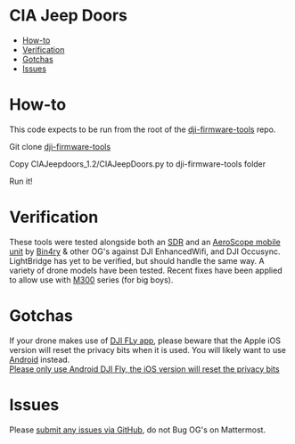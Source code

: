 # CIA Jeep Doors

* [How-to](#how-to)
* [Verification](#verification)
* [Gotchas](#gotchas)
* [Issues](#issues)

# How-to

This code expects to be run from the root of the [dji-firmware-tools](https://github.com/o-gs/dji-firmware-tools) repo. 

Git clone [dji-firmware-tools](https://github.com/o-gs/dji-firmware-tools.git)

Copy CIAJeepdoors_1.2/CIAJeepDoors.py to dji-firmware-tools folder

Run it! 

# Verification
These tools were tested alongside both an [SDR](https://github.com/proto17/dji_droneid) and an [AeroScope mobile unit](https://twitter.com/Bin4ryDigit/status/1512785076932726791) by [Bin4ry](https://twitter.com/Bin4ryDigit/status/1512785088743890952) & other OG's against DJI EnhancedWifi, and DJI Occusync. LightBridge has yet to be verified, but should handle the same way.  A variety of drone models have been tested. Recent fixes have been applied to allow use with [M300](https://www.dji.com/matrice-300) series (for big boys). 

# Gotchas
If your drone makes use of [DJI FLy app](https://apps.apple.com/us/app/dji-fly/id1479649251), please beware that the Apple iOS version will reset the privacy bits when it is used. You will likely want to use [Android](https://service-adhoc.dji.com/download/app/android/3b03cb95-bc4b-4b62-b4ab-9cf977d77309) instead.  
[Please only use Android DJI Fly, the iOS version will reset the privacy bits](https://github.com/MAVProxyUser/CIAJeepDoors/blob/main/CIAJeepdoors_1.2/CIAJeepDoors.py#L256)

# Issues
Please [submit any issues via GitHub](https://github.com/MAVProxyUser/CIAJeepDoors/issues), do not Bug OG's on Mattermost. 


